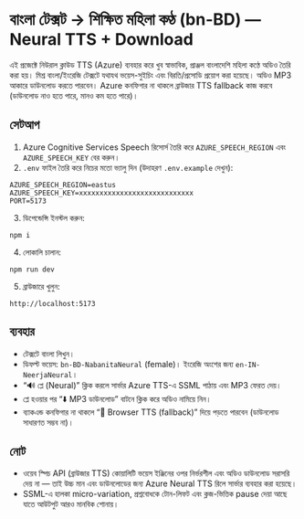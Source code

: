 # বাংলা টেক্সট → শিক্ষিত মহিলা কণ্ঠ (bn-BD) — Neural TTS + Download

এই প্রজেক্টে নিউরাল ক্লাউড TTS (Azure) ব্যবহার করে খুব স্বাভাবিক, প্রাঞ্জল বাংলাদেশি মহিলা কণ্ঠে অডিও তৈরি করা হয়। মিশ্র বাংলা/ইংরেজি টেক্সটে যথাযথ ভয়েস-সুইচিং এবং বিরতি/প্রসোডি প্রয়োগ করা হয়েছে। অডিও MP3 আকারে ডাউনলোড করতে পারবেন। Azure কনফিগার না থাকলে ব্রাউজার TTS fallback কাজ করবে (ডাউনলোড নাও হতে পারে, মানও কম হতে পারে)।

## সেটআপ

1. Azure Cognitive Services Speech রিসোর্স তৈরি করে `AZURE_SPEECH_REGION` এবং `AZURE_SPEECH_KEY` বের করুন।
2. `.env` ফাইল তৈরি করে নিচের মতো ভ্যালু দিন (উদাহরণ `.env.example` দেখুন):

```
AZURE_SPEECH_REGION=eastus
AZURE_SPEECH_KEY=xxxxxxxxxxxxxxxxxxxxxxxxxxxx
PORT=5173
```

3. ডিপেন্ডেন্সি ইনস্টল করুন:
```
npm i
```

4. লোকালি চালান:
```
npm run dev
```

5. ব্রাউজারে খুলুন:
```
http://localhost:5173
```

## ব্যবহার

- টেক্সটে বাংলা লিখুন।
- ডিফল্ট ভয়েস: `bn-BD-NabanitaNeural` (female)। ইংরেজি অংশের জন্য `en-IN-NeerjaNeural`।
- “🔊 প্লে (Neural)” ক্লিক করলে সার্ভার Azure TTS-এ SSML পাঠায় এবং MP3 ফেরত দেয়।
- প্লে হওয়ার পর “⬇️ MP3 ডাউনলোড” বাটনে ক্লিক করে অডিও নামিয়ে নিন।
- ব্যাকএন্ড কনফিগার না থাকলে “🧩 Browser TTS (fallback)” দিয়ে পড়তে পারবেন (ডাউনলোড সাধারণত সম্ভব না)।

## নোট

- ওয়েব স্পিচ API (ব্রাউজার TTS) কোয়ালিটি ভয়েস ইঞ্জিনের ওপর নির্ভরশীল এবং অডিও ডাউনলোড সরাসরি দেয় না — তাই উচ্চ মান এবং ডাউনলোডের জন্য Azure Neural TTS রিলে সার্ভার ব্যবহার করা হয়েছে।
- SSML-এ হালকা micro-variation, প্রশ্নবোধকে টোন-লিফট এবং ক্লজ-ভিত্তিক pause দেয়া আছে যাতে আউটপুট আরও মানবিক শোনায়।